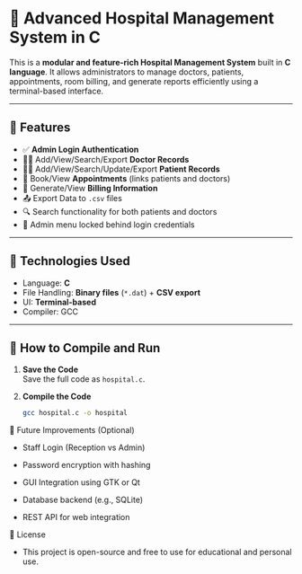# 🏥 Advanced Hospital Management System in C

This is a **modular and feature-rich Hospital Management System** built in **C language**. It allows administrators to manage doctors, patients, appointments, room billing, and generate reports efficiently using a terminal-based interface.

---

## 📁 Features

- ✅ **Admin Login Authentication**
- 👨‍⚕️ Add/View/Search/Export **Doctor Records**
- 🧑‍💼 Add/View/Search/Update/Export **Patient Records**
- 📅 Book/View **Appointments** (links patients and doctors)
- 💸 Generate/View **Billing Information**
- 📤 Export Data to `.csv` files
- 🔍 Search functionality for both patients and doctors
- 🔐 Admin menu locked behind login credentials

---

## 🔧 Technologies Used

- Language: **C**
- File Handling: **Binary files** (`*.dat`) + **CSV export**
- UI: **Terminal-based**
- Compiler: GCC

---

## 🧪 How to Compile and Run

1. **Save the Code**  
   Save the full code as `hospital.c`.

2. **Compile the Code**
   ```bash
   gcc hospital.c -o hospital


🔐 Future Improvements (Optional)
 - Staff Login (Reception vs Admin)

 - Password encryption with hashing

 - GUI Integration using GTK or Qt

 -  Database backend (e.g., SQLite)

 - REST API for web integration

📜 License

- This project is open-source and free to use for educational and personal use.

